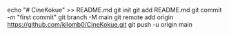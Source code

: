 echo "# CineKokue" >> README.md
git init
git add README.md
git commit -m "first commit"
git branch -M main
git remote add origin https://github.com/kilomb0/CineKokue.git
git push -u origin main
